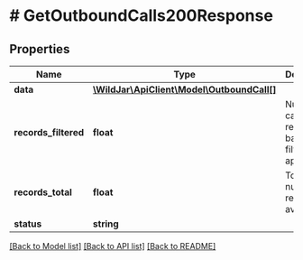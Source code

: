 # # GetOutboundCalls200Response

## Properties

Name | Type | Description | Notes
------------ | ------------- | ------------- | -------------
**data** | [**\WildJar\ApiClient\Model\OutboundCall[]**](OutboundCall.md) |  | [optional]
**records_filtered** | **float** | Number of call log records based on filters applied | [optional]
**records_total** | **float** | Total number of records available | [optional]
**status** | **string** |  | [optional]

[[Back to Model list]](../../README.md#models) [[Back to API list]](../../README.md#endpoints) [[Back to README]](../../README.md)
